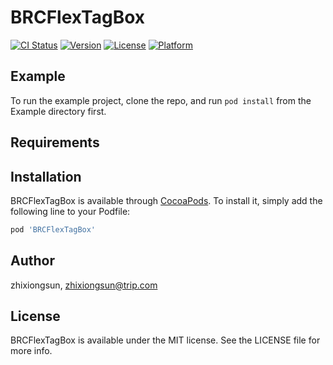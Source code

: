 # BRCFlexTagBox

[![CI Status](https://img.shields.io/travis/zhixiongsun/BRCFlexTagBox.svg?style=flat)](https://travis-ci.org/zhixiongsun/BRCFlexTagBox)
[![Version](https://img.shields.io/cocoapods/v/BRCFlexTagBox.svg?style=flat)](https://cocoapods.org/pods/BRCFlexTagBox)
[![License](https://img.shields.io/cocoapods/l/BRCFlexTagBox.svg?style=flat)](https://cocoapods.org/pods/BRCFlexTagBox)
[![Platform](https://img.shields.io/cocoapods/p/BRCFlexTagBox.svg?style=flat)](https://cocoapods.org/pods/BRCFlexTagBox)

## Example

To run the example project, clone the repo, and run `pod install` from the Example directory first.

## Requirements

## Installation

BRCFlexTagBox is available through [CocoaPods](https://cocoapods.org). To install
it, simply add the following line to your Podfile:

```ruby
pod 'BRCFlexTagBox'
```

## Author

zhixiongsun, zhixiongsun@trip.com

## License

BRCFlexTagBox is available under the MIT license. See the LICENSE file for more info.
